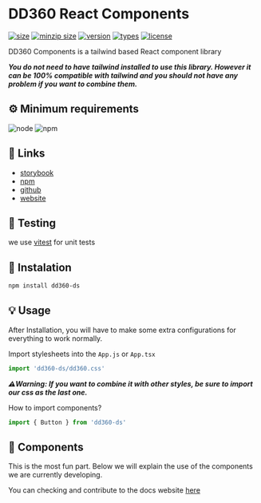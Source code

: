 # DD360 React Components

[![size](https://badgen.net/bundlephobia/min/dd360-ds)](https://www.npmjs.com/package/dd360-ds)
[![minzip size](https://badgen.net/bundlephobia/minzip/dd360-ds)](https://www.npmjs.com/package/dd360-ds)
[![version](https://badgen.net/npm/v/dd360-ds)](https://www.npmjs.com/package/dd360-ds)
[![types](https://badgen.net/npm/types/dd360-ds)](https://www.npmjs.com/package/dd360-ds)
[![license](https://badgen.net/npm/license/dd360-ds)](https://www.npmjs.com/package/dd360-ds)

DD360 Components is a tailwind based React component library

***You do not need to have tailwind installed to use this library. However it can be 100% compatible with tailwind and you should not have any problem if you want to combine them.***


## ⚙️ Minimum requirements
![node](https://shields.io/badge/node-v16+-lightgray?logo=nodedotjs&logoWidth=20&style=for-the-badge)
![npm](https://shields.io/badge/npm-v7+-lightgrey?logo=npm&logoWidth=20&style=for-the-badge)

## 🔮 Links

- [storybook](https://main--62ffec7466615c40c8dbe435.chromatic.com/)
- [npm](https://www.npmjs.com/package/dd360-ds)
- [github](https://github.com/dd3tech/dd360-components)
- [website](https://dd360-ds.netlify.app/)

## 🧪 Testing

we use [vitest](https://vitest.dev/) for unit tests

## 📲 Instalation

```bash
npm install dd360-ds
```

## 💡 Usage

After Installation, you will have to make some extra configurations for everything to work normally.

Import stylesheets into the `App.js` or `App.tsx`

```js
import 'dd360-ds/dd360.css'
```

***⚠️Warning: If you want to combine it with other styles, be sure to import our css as the last one.***


How to import components?

```jsx
import { Button } from 'dd360-ds'
```


## 🔫 Components

This is the most fun part. Below we will explain the use of the components we are currently developing.

You can checking and contribute to the docs website [here](https://github.com/dd3tech/dd360-components-docs)

